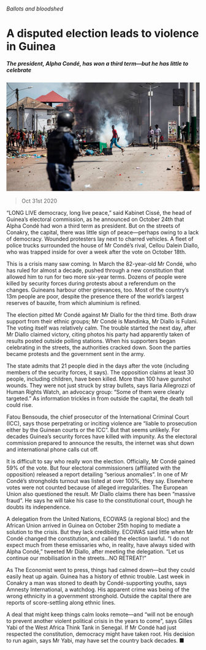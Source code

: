 ###### Ballots and bloodshed

# A disputed election leads to violence in Guinea 

##### The president, Alpha Condé, has won a third term—but he has little to celebrate 

![image](images/20201031_MAP004_0.jpg) 

> Oct 31st 2020 

“LONG LIVE democracy, long live peace,” said Kabinet Cissé, the head of Guinea’s electoral commission, as he announced on October 24th that Alpha Condé had won a third term as president. But on the streets of Conakry, the capital, there was little sign of peace—perhaps owing to a lack of democracy. Wounded protesters lay next to charred vehicles. A fleet of police trucks surrounded the house of Mr Condé’s rival, Cellou Dalein Diallo, who was trapped inside for over a week after the vote on October 18th.

This is a crisis many saw coming. In March the 82-year-old Mr Condé, who has ruled for almost a decade, pushed through a new constitution that allowed him to run for two more six-year terms. Dozens of people were killed by security forces during protests about a referendum on the changes. Guineans harbour other grievances, too. Most of the country’s 13m people are poor, despite the presence there of the world’s largest reserves of bauxite, from which aluminium is refined.


The election pitted Mr Condé against Mr Diallo for the third time. Both draw support from their ethnic groups; Mr Condé is Mandinka, Mr Diallo is Fulani. The voting itself was relatively calm. The trouble started the next day, after Mr Diallo claimed victory, citing photos his party had apparently taken of results posted outside polling stations. When his supporters began celebrating in the streets, the authorities cracked down. Soon the parties became protests and the government sent in the army.

The state admits that 21 people died in the days after the vote (including members of the security forces, it says). The opposition claims at least 30 people, including children, have been killed. More than 100 have gunshot wounds. They were not just struck by stray bullets, says Ilaria Allegrozzi of Human Rights Watch, an advocacy group: “Some of them were clearly targeted.” As information trickles in from outside the capital, the death toll could rise.

Fatou Bensouda, the chief prosecutor of the International Criminal Court (ICC), says those perpetrating or inciting violence are “liable to prosecution either by the Guinean courts or the ICC”. But that seems unlikely. For decades Guinea’s security forces have killed with impunity. As the electoral commission prepared to announce the results, the internet was shut down and international phone calls cut off.

It is difficult to say who really won the election. Officially, Mr Condé gained 59% of the vote. But four electoral commissioners (affiliated with the opposition) released a report detailing “serious anomalies”. In one of Mr Condé’s strongholds turnout was listed at over 100%, they say. Elsewhere votes were not counted because of alleged irregularities. The European Union also questioned the result. Mr Diallo claims there has been “massive fraud”. He says he will take his case to the constitutional court, though he doubts its independence.

A delegation from the United Nations, ECOWAS (a regional bloc) and the African Union arrived in Guinea on October 25th hoping to mediate a solution to the crisis. But they lack credibility. ECOWAS said little when Mr Condé changed the constitution, and called the election lawful. “I do not expect much from these emissaries who, in reality, have always sided with Alpha Condé,” tweeted Mr Diallo, after meeting the delegation. “Let us continue our mobilisation in the streets...NO RETREAT!”

As The Economist went to press, things had calmed down—but they could easily heat up again. Guinea has a history of ethnic trouble. Last week in Conakry a man was stoned to death by Condé-supporting youths, says Amnesty International, a watchdog. His apparent crime was being of the wrong ethnicity in a government stronghold. Outside the capital there are reports of score-settling along ethnic lines.

A deal that might keep things calm looks remote—and “will not be enough to prevent another violent political crisis in the years to come”, says Gilles Yabi of the West Africa Think Tank in Senegal. If Mr Condé had just respected the constitution, democracy might have taken root. His decision to run again, says Mr Yabi, may have set the country back decades. ■

